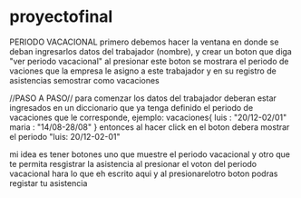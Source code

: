 # proyectofinal
PERIODO VACACIONAL 
primero debemos hacer la ventana en donde se deban ingresarlos datos del trabajador (nombre), y crear un boton que diga "ver periodo vacacional" al presionar este boton se mostrara el periodo de vaciones que la empresa le asigno a este trabajador y en su registro de asistencias semostrar como vacaciones 

//PASO A PASO//
para comenzar los datos del trabajador deberan estar ingresados en un diccionario que ya tenga definido el periodo de vacaciones que le corresponde, ejemplo:
vacaciones{
    luis : "20/12-02/01"
    maria : "14/08-28/08"
    }
entonces al hacer click en el boton debera mostrar el periodo "luis: 20/12-02-01"

mi idea es tener botones uno que muestre el periodo vacacional y otro que te permita resgistrar la asistencia al presionar el voton del periodo vacacional hara lo que eh escrito aqui y al presionarelotro boton podras registar tu asistencia 
    
